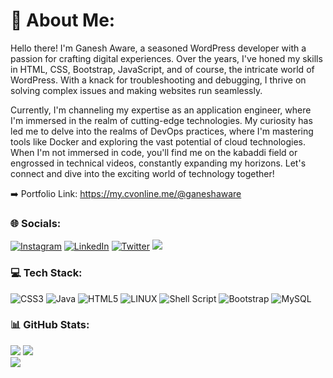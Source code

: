 # 💫 About Me:
Hello there! I'm Ganesh Aware, a seasoned WordPress developer with a passion for crafting digital experiences. Over the years, I've honed my skills in HTML, CSS, Bootstrap, JavaScript, and of course, the intricate world of WordPress. With a knack for troubleshooting and debugging, I thrive on solving complex issues and making websites run seamlessly.

Currently, I'm channeling my expertise as an application engineer, where I'm immersed in the realm of cutting-edge technologies. My curiosity has led me to delve into the realms of DevOps practices, where I'm mastering tools like Docker and exploring the vast potential of cloud technologies. When I'm not immersed in code, you'll find me on the kabaddi field or engrossed in technical videos, constantly expanding my horizons. Let's connect and dive into the exciting world of technology together!

:arrow_right:	 Portfolio Link: https://my.cvonline.me/@ganeshaware

### 🌐 Socials:
[![Instagram](https://img.shields.io/badge/Instagram-%23E4405F.svg?logo=Instagram&logoColor=white)](https://instagram.com/ganesh_aware) [![LinkedIn](https://img.shields.io/badge/LinkedIn-%230077B5.svg?logo=linkedin&logoColor=white)](https://linkedin.com/in/ganeshaware18) [![Twitter](https://img.shields.io/badge/Twitter-%231DA1F2.svg?logo=Twitter&logoColor=white)](https://twitter.com/ganeshaware11)
[![](https://visitcount.itsvg.in/api?id=ganeshaware18&icon=3&color=8)](https://visitcount.itsvg.in)

### 💻 Tech Stack:
![CSS3](https://img.shields.io/badge/css3-%231572B6.svg?style=for-the-badge&logo=css3&logoColor=white) ![Java](https://img.shields.io/badge/java-%23ED8B00.svg?style=for-the-badge&logo=java&logoColor=white) ![HTML5](https://img.shields.io/badge/html5-%23E34F26.svg?style=for-the-badge&logo=html5&logoColor=white) ![LINUX](https://img.shields.io/badge/Linux-FCC624?style=for-the-badge&logo=linux&logoColor=black) ![Shell Script](https://img.shields.io/badge/shell_script-%23121011.svg?style=for-the-badge&logo=gnu-bash&logoColor=white) ![Bootstrap](https://img.shields.io/badge/bootstrap-%23563D7C.svg?style=for-the-badge&logo=bootstrap&logoColor=white) ![MySQL](https://img.shields.io/badge/mysql-%2300f.svg?style=for-the-badge&logo=mysql&logoColor=white)
### 📊 GitHub Stats:
![](https://github-readme-stats.vercel.app/api?username=ganeshaware18&theme=swift&hide_border=false&include_all_commits=true&count_private=false) ![](https://github-readme-streak-stats.herokuapp.com/?user=ganeshaware18&theme=swift&hide_border=false)<br/>
![](https://github-readme-stats.vercel.app/api/top-langs/?username=ganeshaware18&theme=swift&hide_border=false&include_all_commits=true&count_private=false&layout=compact)

